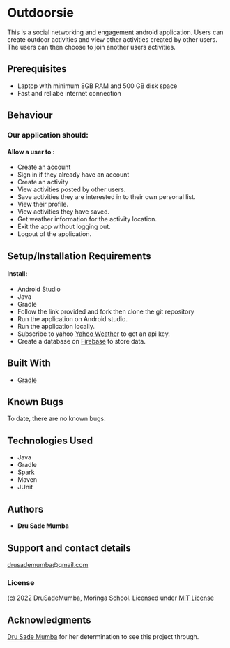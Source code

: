 # Outdoorsie

This is a social networking and engagement android application. 
Users can create outdoor activities and view other activities created by other users. 
The users can then choose to join another users activities.

## Prerequisites
* Laptop with minimum 8GB RAM and 500 GB disk space
* Fast and reliabe internet connection

## Behaviour
###  Our application should:
#### Allow a user to :
* Create an account
* Sign in if they already have an account
* Create an activity
* View activities posted by other users.
* Save activities they are interested in to their own personal list.
* View their profile.
* View activities they have saved.
* Get weather information for the activity location.
* Exit the app without logging out.
* Logout of the application.

## Setup/Installation Requirements
#### Install:
* Android Studio
* Java
* Gradle
* Follow the link provided and fork then clone the git repository
* Run the application on Android studio.
* Run the application locally.
* Subscribe to yahoo [Yahoo Weather](https://rapidapi.com/apishub/api/yahoo-weather5/) to get an api key.
* Create a database on [Firebase](https://firebase.google.com/) to store data.

## Built With
* [Gradle](https://gradle.org/)

## Known Bugs
To date, there are no known bugs.

## Technologies Used
* Java
* Gradle
* Spark
* Maven
* JUnit

## Authors
* **Dru Sade Mumba**


## Support and contact details
drusademumba@gmail.com

### License
(c) 2022 DruSadeMumba, Moringa School.
Licensed under [MIT License](LICENSE)

## Acknowledgments
[Dru Sade Mumba](https://github.com/DruSadeMumba) for her determination to see this project through.
